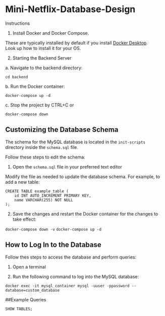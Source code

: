 # Mini-Netflix-Database-Design

Instructions
1. Install Docker and Docker Compose.

These are typically installed by default if you install [Docker Desktop](https://www.docker.com/products/docker-desktop/). 
<br>
Look up how to install it for your OS.

2. Starting the Backend Server
   
a. Navigate to the backend directory:
 
```cd backend```

b. Run the Docker container:

```docker-compose up -d```

c. Stop the project by CTRL+C or 

```docker-compose down```


## Customizing the Database Schema
The schema for the MySQL database is located in the ```init-scripts``` directory inside the ```schema.sql``` file. 

Follow these steps to edit the schema:

1. Open the ```schema.sql``` file in your preferred text editor

Modify the file as needed to update the database schema. For example, to add a new table:

```
CREATE TABLE example_table (
    id INT AUTO_INCREMENT PRIMARY KEY,
    name VARCHAR(255) NOT NULL
);
```
2. Save the changes and restart the Docker container for the changes to take effect:

```docker-compose down -v```
```docker-compose up -d```

## How to Log In to the Database

Follow thes steps to access the database and perform queries: 

1. Open a terminal

2. Run the following command to log into the MySQL database:

`docker exec -it mysql_container mysql -uuser -ppassword --database=custom_database`

##Example Queries 

`SHOW TABLES;`



